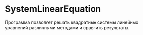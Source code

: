 # SystemLinearEquation

Программа позволяет решать квадратные системы линейных уравнений различными методами и сравнить результаты.
